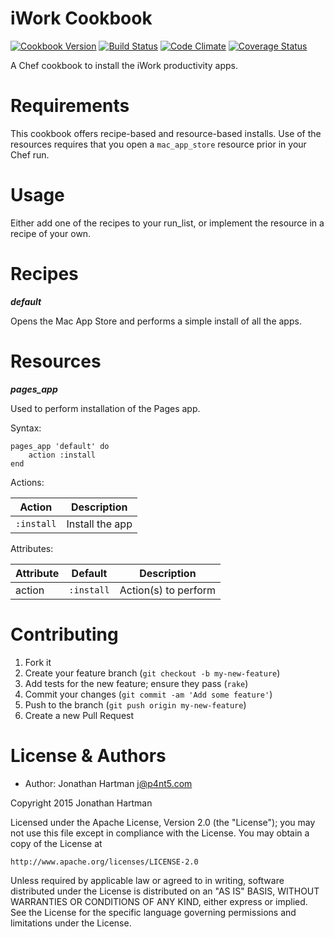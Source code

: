 iWork Cookbook
==============
[![Cookbook Version](https://img.shields.io/cookbook/v/iwork.svg)][cookbook]
[![Build Status](https://img.shields.io/travis/RoboticCheese/iwork-chef.svg)][travis]
[![Code Climate](https://img.shields.io/codeclimate/github/RoboticCheese/iwork-chef.svg)][codeclimate]
[![Coverage Status](https://img.shields.io/coveralls/RoboticCheese/iwork-chef.svg)][coveralls]

[cookbook]: https://supermarket.chef.io/cookbooks/iwork
[travis]: https://travis-ci.org/RoboticCheese/iwork-chef
[codeclimate]: https://codeclimate.com/github/RoboticCheese/iwork-chef
[coveralls]: https://coveralls.io/r/RoboticCheese/iwork-chef

A Chef cookbook to install the iWork productivity apps.

Requirements
============

This cookbook offers recipe-based and resource-based installs. Use of the
resources requires that you open a `mac_app_store` resource prior in your Chef
run.

Usage
=====

Either add one of the recipes to your run_list, or implement the resource in a
recipe of your own.

Recipes
=======

***default***

Opens the Mac App Store and performs a simple install of all the apps.

Resources
=========

***pages_app***

Used to perform installation of the Pages app.

Syntax:

    pages_app 'default' do
        action :install
    end

Actions:

| Action     | Description     |
|------------|-----------------|
| `:install` | Install the app |

Attributes:

| Attribute  | Default        | Description          |
|------------|----------------|----------------------|
| action     | `:install`     | Action(s) to perform |

Contributing
============

1. Fork it
2. Create your feature branch (`git checkout -b my-new-feature`)
3. Add tests for the new feature; ensure they pass (`rake`)
4. Commit your changes (`git commit -am 'Add some feature'`)
5. Push to the branch (`git push origin my-new-feature`)
6. Create a new Pull Request

License & Authors
=================
- Author: Jonathan Hartman <j@p4nt5.com>

Copyright 2015 Jonathan Hartman

Licensed under the Apache License, Version 2.0 (the "License");
you may not use this file except in compliance with the License.
You may obtain a copy of the License at

    http://www.apache.org/licenses/LICENSE-2.0

Unless required by applicable law or agreed to in writing, software
distributed under the License is distributed on an "AS IS" BASIS,
WITHOUT WARRANTIES OR CONDITIONS OF ANY KIND, either express or implied.
See the License for the specific language governing permissions and
limitations under the License.
